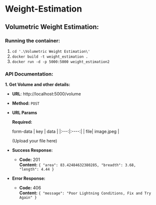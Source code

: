 # Weight-Estimation

## Volumetric Weight Estimation:

### Running the container:
1. `cd '.\Volumetric Weight Estimation\'`
2. `docker build -t weight_estimation .`
3. `docker run -d -p 5000:5000 weight_estimation2`

### API Documentation:
**1. Get Volume and other details:**

* **URL**: http://localhost:5000/volume

* **Method:** `POST`
  
*  **URL Params**

   **Required:**
   
   form-data
    | key | data |
    |:---:|:----:|
    | file| image.jpeg |
    
    (Upload your file here)

* **Success Response:**
  
  * **Code:** 201 <br />
    **Content:** `{
    "area": 83.42484632380285,
    "breadth": 3.68,
    "length": 4.44
}`

* **Error Response:**

  * **Code:** 406 <br />
    **Content:** `{
    "message": "Poor Lightning Conditions, Fix and Try Again"
}`